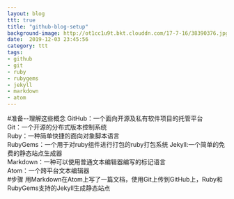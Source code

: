 ```yaml
---
layout: blog
ttt: true
title: "github-blog-setup"
background-image: http://ot1cc1u9t.bkt.clouddn.com/17-7-16/38390376.jpg
date:  2019-12-03 23:45:56
category: ttt
tags:
- github
- git
- ruby
- rubygems
- jekyll
- markdown
- atom
---
```


#准备--理解这些概念
GitHub：一个面向开源及私有软件项目的托管平台  
Git：一个开源的分布式版本控制系统  
Ruby：一种简单快捷的面向对象脚本语言  
RubyGems：一个用于对ruby组件进行打包的ruby打包系统
Jekyll:一个简单的免费的静态站点生成器  
Markdown：一种可以使用普通文本编辑器编写的标记语言  
Atom：一个跨平台文本编辑器  
#步骤
用Markdown在Atom上写了一篇文档，使用Git上传到GitHub上，Ruby和RubyGems支持的Jekyll生成静态站点
